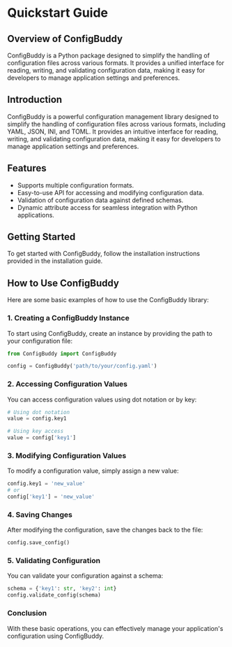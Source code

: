 # Quickstart Guide

## Overview of ConfigBuddy
ConfigBuddy is a Python package designed to simplify the handling of configuration files across various formats. It provides a unified interface for reading, writing, and validating configuration data, making it easy for developers to manage application settings and preferences.

## Introduction
ConfigBuddy is a powerful configuration management library designed to simplify the handling of configuration files across various formats, including YAML, JSON, INI, and TOML. It provides an intuitive interface for reading, writing, and validating configuration data, making it easy for developers to manage application settings and preferences.

## Features
- Supports multiple configuration formats.
- Easy-to-use API for accessing and modifying configuration data.
- Validation of configuration data against defined schemas.
- Dynamic attribute access for seamless integration with Python applications.

## Getting Started
To get started with ConfigBuddy, follow the installation instructions provided in the installation guide.

## How to Use ConfigBuddy

Here are some basic examples of how to use the ConfigBuddy library:

### 1. Creating a ConfigBuddy Instance
To start using ConfigBuddy, create an instance by providing the path to your configuration file:
```python
from ConfigBuddy import ConfigBuddy

config = ConfigBuddy('path/to/your/config.yaml')
```

### 2. Accessing Configuration Values
You can access configuration values using dot notation or by key:
```python
# Using dot notation
value = config.key1

# Using key access
value = config['key1']
```

### 3. Modifying Configuration Values
To modify a configuration value, simply assign a new value:
```python
config.key1 = 'new_value'
# or
config['key1'] = 'new_value'
```

### 4. Saving Changes
After modifying the configuration, save the changes back to the file:
```python
config.save_config()
```

### 5. Validating Configuration
You can validate your configuration against a schema:
```python
schema = {'key1': str, 'key2': int}
config.validate_config(schema)
```

### Conclusion
With these basic operations, you can effectively manage your application's configuration using ConfigBuddy.